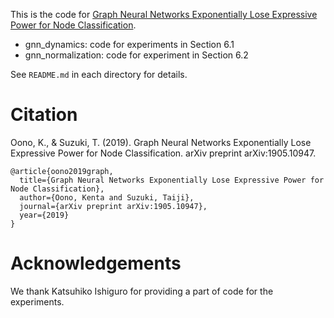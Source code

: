 This is the code for [Graph Neural Networks Exponentially Lose Expressive Power for Node Classification](https://arxiv.org/abs/1905.10947).

- gnn_dynamics: code for experiments in Section 6.1
- gnn_normalization: code for experiment in Section 6.2

See `README.md` in each directory for details.


# Citation

Oono, K., & Suzuki, T. (2019). Graph Neural Networks Exponentially Lose Expressive Power for Node Classification. arXiv preprint arXiv:1905.10947.

```
@article{oono2019graph,
  title={Graph Neural Networks Exponentially Lose Expressive Power for Node Classification},
  author={Oono, Kenta and Suzuki, Taiji},
  journal={arXiv preprint arXiv:1905.10947},
  year={2019}
}
```

# Acknowledgements

We thank Katsuhiko Ishiguro for providing a part of code for the experiments.
